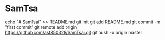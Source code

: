 # SamTsa
echo "# SamTsai" >> README.md
git init
git add README.md
git commit -m "first commit"
git remote add origin https://github.com/ast850328/SamTsai.git
git push -u origin master
